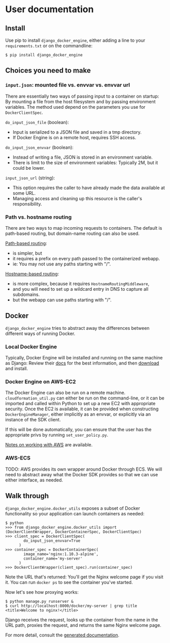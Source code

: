 # User documentation

## Install

Use pip to install `django_docker_engine`, either adding a line to your `requirements.txt`
or on the commandline:
```
$ pip install django_docker_engine
```

## Choices you need to make

### `input.json`: mounted file vs. envvar vs. envvar url

There are essentially two ways of passing input to a container on startup:
By mounting a file from the host filesystem and by passing environment variables.
The method used depend on the parameters you use for `DockerClientSpec`.

`do_input_json_file` (boolean):
- Input is serialized to a JSON file and saved in a tmp directory.
- If Docker Engine is on a remote host, requires SSH access.

`do_input_json_envvar` (boolean):
- Instead of writing a file, JSON is stored in an environment variable.
- There is limit to the size of environment variables: Typically 2M, but it could be lower.

`input_json_url` (string):
- This option requires the caller to have already made the data available at some URL.
- Managing access and cleaning up this resource is the caller's responsibility.


### Path vs. hostname routing

There are two ways to map incoming requests to containers.
The default is path-based routing, but domain-name routing
can also be used.

[Path-based routing](demo_path_routing):
- is simpler, but
- it requires a prefix on every path passed to the containerized webapp.
- ie: You may not use any paths starting with "/".

[Hostname-based routing](demo_host_routing):
- is more complex, because it requires `HostnameRoutingMiddleware`,
- and you will need to set up a wildcard entry in DNS to capture all subdomains.
- but the webapp can use paths starting with "/".


## Docker

`django_docker_engine` tries to abstract away the differences between different ways of running Docker.


### Local Docker Engine

Typically, Docker Engine will be installed and running on the same machine as Django:
Review their [docs](https://docs.docker.com/engine/installation/) for the best information,
and then [download](https://store.docker.com/search?offering=community&type=edition) and install.


### Docker Engine on AWS-EC2

The Docker Engine can also be run on a remote machine. `cloudformation_util.py` can either be run
on the command-line, or it can be imported and called within Python to set up a new EC2 with appropriate
security. Once the EC2 is available, it can be provided when constructing `DockerEngineManager`,
either implicitly as an envvar, or explicitly via an instance of the SDK client.

If this will be done automatically, you can ensure that the user has the appropriate privs by running
`set_user_policy.py`.

[Notes on working with AWS](README-AWS.md) are available.


### AWS-ECS

TODO: AWS provides its own wrapper around Docker through ECS. We will need to abstract away what the
Docker SDK provides so that we can use either interface, as needed.


## Walk through

`django_docker_engine.docker_utils` exposes a subset of Docker functionality 
so your application can launch containers as needed:

```
$ python
>>> from django_docker_engine.docker_utils import (DockerClientWrapper, DockerContainerSpec, DockerClientSpec)
>>> client_spec = DockerClientSpec(
        do_input_json_envvar=True
      )
>>> container_spec = DockerContainerSpec(
        image_name='nginx:1.10.3-alpine',
        container_name='my-server'
      )
>>> DockerClientWrapper(client_spec).run(container_spec)
```
Note the URL that's returned: You'll get the Nginx welcome page if you visit it.
You can run `docker ps` to see the container you've started.

Now let's see how proxying works:
```
$ python manage.py runserver &
$ curl http://localhost:8000/docker/my-server | grep title
<title>Welcome to nginx!</title>
```
Django receives the request, looks up the container from the name in the URL path,
proxies the request, and returns the same Nginx welcome page.

For more detail, consult the [generated documentation](docs.md).